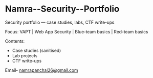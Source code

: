 # Namra--Security--Portfolio
Security portfolio — case studies, labs, CTF write-ups

Focus: VAPT | Web App Security | Blue-team basics | Red-team basics

Contents:
- Case studies (sanitised)
- Lab projects
- CTF write-ups

Email- namrapanchal26@gmail.com
